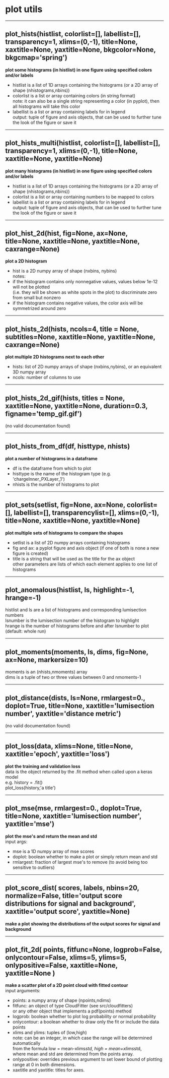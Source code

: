 # plot utils  
  
- - -    
## plot\_hists(histlist, colorlist=[], labellist=[], transparency=1, xlims=(0,-1), title=None, xaxtitle=None, yaxtitle=None, bkgcolor=None, bkgcmap='spring')  
**plot some histograms (in histlist) in one figure using specified colors and/or labels**  
- histlist is a list of 1D arrays containing the histograms (or a 2D array of shape (nhistograms,nbins))  
- colorlist is a list or array containing colors (in string format)  
note: it can also be a single string representing a color (in pyplot), then all histograms will take this color  
- labellist is a list or array containing labels for in legend  
output: tuple of figure and axis objects, that can be used to further tune the look of the figure or save it  
  
- - -    
## plot\_hists\_multi(histlist, colorlist=[], labellist=[], transparency=1, xlims=(0,-1), title=None, xaxtitle=None, yaxtitle=None)  
**plot many histograms (in histlist) in one figure using specified colors and/or labels**  
- histlist is a list of 1D arrays containing the histograms (or a 2D array of shape (nhistograms,nbins))  
- colorlist is a list or array containing numbers to be mapped to colors  
- labellist is a list or array containing labels for in legend  
output: tuple of figure and axis objects, that can be used to further tune the look of the figure or save it  
  
- - -    
## plot\_hist\_2d(hist, fig=None, ax=None, title=None, xaxtitle=None, yaxtitle=None, caxrange=None)  
**plot a 2D histogram**  
- hist is a 2D numpy array of shape (nxbins, nybins)  
notes:  
- if the histogram contains only nonnegative values, values below 1e-12 will not be plotted  
(i.e. they will be shown as white spots in the plot) to discriminate zero from small but nonzero  
- if the histogram contains negative values, the color axis will be symmetrized around zero  
  
- - -    
## plot\_hists\_2d(hists, ncols=4, title = None, subtitles=None, xaxtitle=None, yaxtitle=None, caxrange=None)  
**plot multiple 2D histograms next to each other**  
- hists: list of 2D numpy arrays of shape (nxbins,nybins), or an equivalent 3D numpy array  
- ncols: number of columns to use  
  
- - -    
## plot\_hists\_2d\_gif(hists, titles = None, xaxtitle=None, yaxtitle=None, duration=0.3, figname='temp\_gif.gif')  
(no valid documentation found)  
  
- - -    
## plot\_hists\_from\_df(df, histtype, nhists)  
**plot a number of histograms in a dataframe**  
- df is the dataframe from which to plot  
- histtype is the name of the histogram type (e.g. 'chargeInner\_PXLayer\_1')  
- nhists is the number of histograms to plot  
  
- - -    
## plot\_sets(setlist, fig=None, ax=None, colorlist=[], labellist=[], transparencylist=[], xlims=(0,-1), title=None, xaxtitle=None, yaxtitle=None)  
**plot multiple sets of histograms to compare the shapes**  
- setlist is a list of 2D numpy arrays containing histograms  
- fig and ax: a pyplot figure and axis object (if one of both is none a new figure is created)  
- title is a string that will be used as the title for the ax object  
other parameters are lists of which each element applies to one list of histograms  
  
- - -    
## plot\_anomalous(histlist, ls, highlight=-1, hrange=-1)  
histlist and ls are a list of histograms and corresponding lumisection numbers  
lsnumber is the lumisection number of the histogram to highlight  
hrange is the number of histograms before and after lsnumber to plot (default: whole run)  
  
- - -    
## plot\_moments(moments, ls, dims, fig=None, ax=None, markersize=10)  
moments is an (nhists,nmoments) array  
dims is a tuple of two or three values between 0 and nmoments-1  
  
- - -    
## plot\_distance(dists, ls=None, rmlargest=0., doplot=True, title=None, xaxtitle='lumisection number', yaxtitle='distance metric')  
(no valid documentation found)  
  
- - -    
## plot\_loss(data, xlims=None, title=None, xaxtitle='epoch', yaxtitle='loss')  
**plot the training and validation loss**  
data is the object returned by the .fit method when called upon a keras model  
e.g. history = <your autoencoder>.fit(<training params>)  
plot\_loss(history,'a title')  
  
- - -    
## plot\_mse(mse, rmlargest=0., doplot=True, title=None, xaxtitle='lumisection number', yaxtitle='mse')  
**plot the mse's and return the mean and std**  
input args:  
- mse is a 1D numpy array of mse scores  
- doplot: boolean whether to make a plot or simply return mean and std  
- rmlargest: fraction of largest mse's to remove (to avoid being too sensitive to outliers)  
  
- - -    
## plot\_score\_dist( scores, labels, nbins=20, normalize=False, title='output score distributions for signal and background', xaxtitle='output score', yaxtitle=None)  
**make a plot showing the distributions of the output scores for signal and background**  
  
- - -    
## plot\_fit\_2d( points, fitfunc=None, logprob=False, onlycontour=False, xlims=5, ylims=5, onlypositive=False, xaxtitle=None, yaxtitle=None )  
**make a scatter plot of a 2D point cloud with fitted contour**  
input arguments:  
- points: a numpy array of shape (npoints,ndims)  
- fitfunc: an object of type CloudFitter (see src/cloudfitters)  
or any other object that implements a pdf(points) method  
- logprob: boolean whether to plot log probability or normal probability  
- onlycontour: a boolean whether to draw only the fit or include the data points  
- xlims and ylims: tuples of (low,high)  
note: can be an integer, in which case the range will be determined automatically  
from the formula low = mean-xlims*std, high = mean+xlims*std,  
where mean and std are determined from the points array.  
- onlypositive: overrides previous argument to set lower bound of plotting range at 0 in both dimensions.  
- xaxtitle and yaxtitle: titles for axes.  
  
